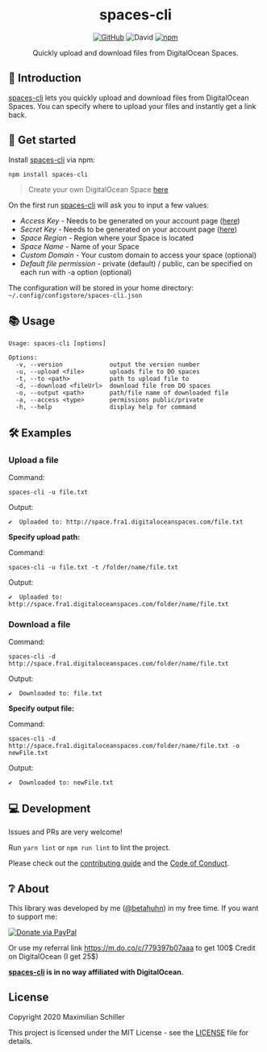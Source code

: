 <div align="center">

# spaces-cli

[![GitHub](https://img.shields.io/github/license/mashape/apistatus.svg)](https://github.com/BetaHuhn/spaces-cli/blob/master/LICENSE) ![David](https://img.shields.io/david/betahuhn/spaces-cli) [![npm](https://img.shields.io/npm/v/spaces-cli)](https://www.npmjs.com/package/spaces-cli)

Quickly upload and download files from DigitalOcean Spaces.

</div>

## 👋 Introduction

[spaces-cli](https://github.com/BetaHuhn/spaces-cli) lets you quickly upload and download files from DigitalOcean Spaces. You can specify where to upload your files and instantly get a link back.

## 🚀 Get started

Install [spaces-cli](https://github.com/BetaHuhn/spaces-cli) via npm:
```shell
npm install spaces-cli
```

> Create your own DigitalOcean Space [here](https://m.do.co/c/779397b07aaa)

On the first run [spaces-cli](https://github.com/BetaHuhn/spaces-cli) will ask you to input a few values:

- *Access Key* - Needs to be generated on your account page ([here](https://cloud.digitalocean.com/account/api/tokens))
- *Secret Key* - Needs to be generated on your account page ([here](https://cloud.digitalocean.com/account/api/tokens))
- *Space Region* - Region where your Space is located
- *Space Name* - Name of your Space
- *Custom Domain* - Your custom domain to access your space (optional)
- *Default file permission* - private (default) / public, can be specified on each run with -a option (optional)

The configuration will be stored in your home directory: `~/.config/configstore/spaces-cli.json`

## 📚 Usage

```shell
Usage: spaces-cli [options]

Options:
  -v, --version             output the version number
  -u, --upload <file>       uploads file to DO spaces
  -t, --to <path>           path to upload file to
  -d, --download <fileUrl>  download file from DO spaces
  -o, --output <path>       path/file name of downloaded file
  -a, --access <type>       permissions public/private
  -h, --help                display help for command
```

## 🛠️ Examples

### Upload a file

Command:

`spaces-cli -u file.txt`

Output:

`✔  Uploaded to: http://space.fra1.digitaloceanspaces.com/file.txt`

**Specify upload path:**

Command:

`spaces-cli -u file.txt -t /folder/name/file.txt`

Output:

`✔  Uploaded to: http://space.fra1.digitaloceanspaces.com/folder/name/file.txt`

### Download a file

Command:

`spaces-cli -d http://space.fra1.digitaloceanspaces.com/folder/name/file.txt`

Output:

`✔  Downloaded to: file.txt`

**Specify output file:**

Command:

`spaces-cli -d http://space.fra1.digitaloceanspaces.com/folder/name/file.txt -o newFile.txt`

Output:

`✔  Downloaded to: newFile.txt`

## 💻 Development

Issues and PRs are very welcome!

Run `yarn lint` or `npm run lint` to lint the project.

Please check out the [contributing guide](CONTRIBUTING.md) and the [Code of Conduct](CODE_OF_CONDUCT.md).

## ❔ About

This library was developed by me ([@betahuhn](https://github.com/BetaHuhn)) in my free time. If you want to support me:

[![Donate via PayPal](https://img.shields.io/badge/paypal-donate-009cde.svg)](https://www.paypal.com/cgi-bin/webscr?cmd=_s-xclick&hosted_button_id=394RTSBEEEFEE)

Or use my referral link https://m.do.co/c/779397b07aaa to get 100$ Credit on DigitalOcean (I get 25$)

**[spaces-cli](https://github.com/BetaHuhn/spaces-cli) is in no way affiliated with DigitalOcean.**

## License

Copyright 2020 Maximilian Schiller

This project is licensed under the MIT License - see the [LICENSE](LICENSE) file for details.
